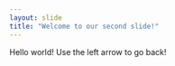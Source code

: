 ```yaml
---
layout: slide
title: "Welcome to our second slide!"
---
```

Hello world!
Use the left arrow to go back!

